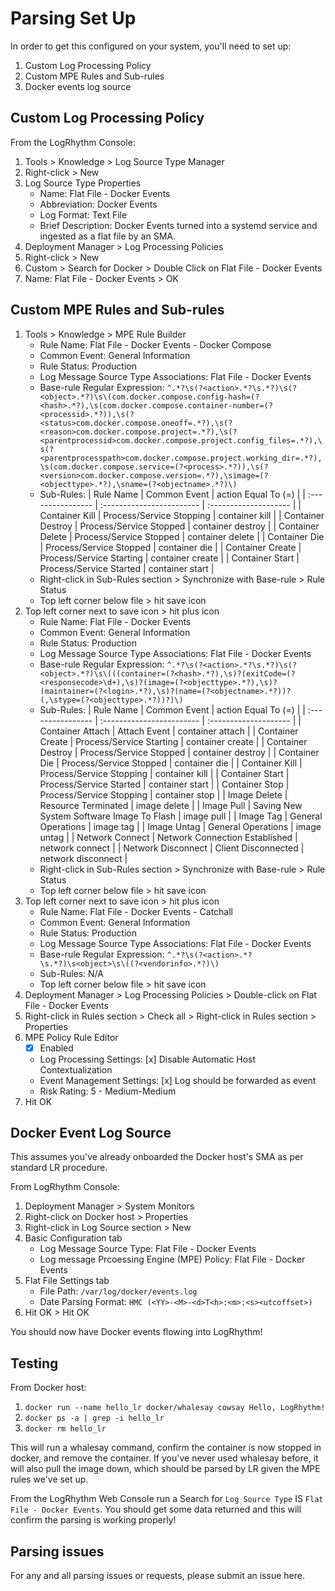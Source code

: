 # Parsing Set Up

In order to get this configured on your system, you'll need to set up:

1. Custom Log Processing Policy
2. Custom MPE Rules and Sub-rules
3. Docker events log source

## Custom Log Processing Policy

From the LogRhythm Console: 

1. Tools > Knowledge > Log Source Type Manager 
2. Right-click > New
3. Log Source Type Properties
    * Name: Flat File - Docker Events
    * Abbreviation: Docker Events
    * Log Format: Text File
    * Brief Description: Docker Events turned into a systemd service and ingested as a flat file by an SMA.
4. Deployment Manager > Log Processing Policies
5. Right-click > New
6. Custom > Search for Docker > Double Click on Flat File - Docker Events
7. Name: Flat File - Docker Events > OK

## Custom MPE Rules and Sub-rules

1. Tools > Knowledge > MPE Rule Builder
    * Rule Name: Flat File - Docker Events - Docker Compose
    * Common Event: General Information
    * Rule Status: Production
    * Log Message Source Type Associations: Flat File - Docker Events
    * Base-rule Regular Expression: `^.*?\s(?<action>.*?\s.*?)\s(?<object>.*?)\s\(com.docker.compose.config-hash=(?<hash>.*?),\s(com.docker.compose.container-number=(?<processid>.*?)),\s(?<status>com.docker.compose.oneoff=.*?),\s(?<reason>com.docker.compose.project=.*?),\s(?<parentprocessid>com.docker.compose.project.config_files=.*?),\s(?<parentprocesspath>com.docker.compose.project.working_dir=.*?),\s(com.docker.compose.service=(?<process>.*?)),\s(?<version>com.docker.compose.version=.*?),\simage=(?<objecttype>.*?),\sname=(?<objectname>.*?)\)`
    * Sub-Rules:
        | Rule Name         | Common Event              | action Equal To (=)   |
        | :---------------- | :------------------------ | :-------------------- |
        | Container Kill    | Process/Service Stopping  | container kill        |
        | Container Destroy | Process/Service Stopped   | container destroy     |
        | Container Delete  | Process/Service Stopped   | container delete      |
        | Container Die     | Process/Service Stopped   | container die         |
        | Container Create  | Process/Service Starting  | container create      |
        | Container Start   | Process/Service Started   | container start       |
    * Right-click in Sub-Rules section > Synchronize with Base-rule > Rule Status
    * Top left corner below file > hit save icon
2. Top left corner next to save icon > hit plus icon
    * Rule Name: Flat File - Docker Events
    * Common Event: General Information
    * Rule Status: Production
    * Log Message Source Type Associations: Flat File - Docker Events
    * Base-rule Regular Expression: `^.*?\s(?<action>.*?\s.*?)\s(?<object>.*?)\s\(((container=(?<hash>.*?),\s)?(exitCode=(?<responsecode>\d+),\s)?(image=(?<objecttype>.*?),\s)?(maintainer=(?<login>.*?),\s)?(name=(?<objectname>.*?))?(,\stype=(?<objecttype>.*?))?)\)`
    * Sub-Rules:
        | Rule Name             | Common Event                                  | action Equal To (=)   |
        | :----------------     | :------------------------                     | :-------------------- |
        | Container Attach      | Attach Event                                  | container attach      |
        | Container Create      | Process/Service Starting                      | container create      |
        | Container Destroy     | Process/Service Stopped                       | container destroy     |
        | Container Die         | Process/Service Stopped                       | container die         |
        | Container Kill        | Process/Service Stopping                      | container kill        |
        | Container Start       | Process/Service Started                       | container start       |
        | Container Stop        | Process/Service Stopping                      | container stop        |
        | Image Delete          | Resource Terminated                           | image delete          |
        | Image Pull            | Saving New System Software Image To Flash     | image pull            |
        | Image Tag             | General Operations                            | image tag             |
        | Image Untag           | General Operations                            | image untag           |
        | Network Connect       | Network Connection Established                | network connect       |
        | Network Disconnect    | Client Disconnected                           | network disconnect    |
    * Right-click in Sub-Rules section > Synchronize with Base-rule > Rule Status
    * Top left corner below file > hit save icon
3. Top left corner next to save icon > hit plus icon
    * Rule Name: Flat File - Docker Events - Catchall
    * Common Event: General Information
    * Rule Status: Production
    * Log Message Source Type Associations: Flat File - Docker Events
    * Base-rule Regular Expression: `^.*?\s(?<action>.*?\s.*?)\s<object>\s\((?<vendorinfo>.*?)\)`
    * Sub-Rules: N/A
    * Top left corner below file > hit save icon
4. Deployment Manager > Log Processing Policies > Double-click on Flat File - Docker Events
5. Right-click in Rules section > Check all > Right-click in Rules section > Properties
6. MPE Policy Rule Editor
    * [x] Enabled
    * Log Processing Settings: [x] Disable Automatic Host Contextualization
    * Event Management Settings: [x] Log should be forwarded as event
    * Risk Rating: 5 - Medium-Medium
7. Hit OK

## Docker Event Log Source

This assumes you've already onboarded the Docker host's SMA as per standard LR procedure.

From LogRhythm Console:

1. Deployment Manager > System Monitors
2. Right-click on Docker host > Properties
3. Right-click in Log Source section > New 
4. Basic Configuration tab
    * Log Message Source Type: Flat File - Docker Events
    * Log message Prcoessing Engine (MPE) Policy: Flat File - Docker Events
5. Flat File Settings tab
    * File Path: `/var/log/docker/events.log`
    * Date Parsing Format: `HMC (<YY>-<M>-<d>T<h>:<m>:<s><utcoffset>)`
6. Hit OK > Hit OK

You should now have Docker events flowing into LogRhythm! 

## Testing

From Docker host:

1. `docker run --name hello_lr docker/whalesay cowsay Hello, LogRhythm!`
2. `docker ps -a | grep -i hello_lr`
3. `docker rm hello_lr`

This will run a whalesay command, confirm the container is now stopped in docker, and remove the container. If you've never used whalesay before, it will also pull the image down, which should be parsed by LR given the MPE rules we've set up.

From the LogRhythm Web Console run a Search for `Log Source Type` IS `Flat File - Docker Events`. You should get some data returned and this will confirm the parsing is working properly!

## Parsing issues

For any and all parsing issues or requests, please submit an issue here. 
